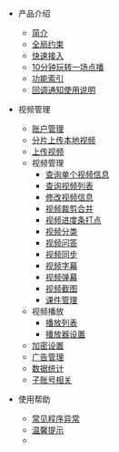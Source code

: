 * 产品介绍

  * [简介](/)
  * [全局约束](/limit)
  * [快速接入](/quick_start)
  * [10分钟玩转一场点播](/playLive)
  * [功能索引](/function_index)
  * [回调通知使用说明](/callBack)
* 视频管理

  * [账户管理](accountService)
  * [分片上传本地视频](/uploadVideoParts)
  * [上传视频](uploadService)
  * 视频管理
    * [查询单个视频信息](infoService)
    * [查询视频列表](listService)
    * [修改视频信息](editService)
    * [视频裁剪合并](videoCutAndMerge)
    * [视频进度条打点](videoPogressBarManagement)
    * [视频分类](categoryService)
    * [视频问答](videoQuestionAndAnswer)
    * [视频同步](syncService)
    * [视频字幕](subtitleService)
    * [视频弹幕](barrageService)
    * [视频截图](screenshotService)
    * [课件管理](coursewareService)
  * 视频播放
    * [播放列表](playListService)
    * [播放器设置](playerSettingsService)
  * [加密设置](encryptionSettingsService)
  * [广告管理](advertisingService)
  * [数据统计](dataStatisticsService)
  * [子账号相关](subAccountService)
* 使用帮助

  * [常见程序异常](exceptionDoc)
  * [温馨提示](tips)
  * []()

